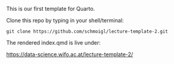 This is our first template for Quarto.

Clone this repo by typing in your shell/terminal:

```{sh}
git clone https://github.com/schmoigl/lecture-template-2.git
```

The rendered index.qmd is live under:

https://data-science.wifo.ac.at/lecture-template-2/

